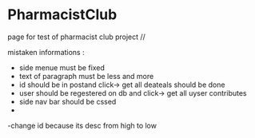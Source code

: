 # PharmacistClub
page for test of pharmacist club project
// 


mistaken informations :
- side menue must be fixed
- text of paragraph must be less and more
- id should be in postand click-> get all deateals should be done
- user should be regestered on db and click-> get all uyser contributes
- side nav bar should be cssed
- 



-change id because its desc from high to low